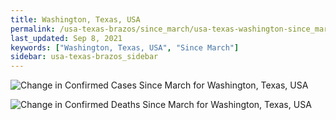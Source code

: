 ```yaml
---
title: Washington, Texas, USA
permalink: /usa-texas-brazos/since_march/usa-texas-washington-since_march.html
last_updated: Sep 8, 2021
keywords: ["Washington, Texas, USA", "Since March"]
sidebar: usa-texas-brazos_sidebar
---
```


![Change in Confirmed Cases Since March for Washington, Texas, USA](/covid_tracker/images/graphs/usa-texas-washington-delta_confirmed-since_march_graph.png)

![Change in Confirmed Deaths Since March for Washington, Texas, USA](/covid_tracker/images/graphs/usa-texas-washington-delta_deaths-since_march_graph.png)
